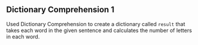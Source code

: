 ## Dictionary Comprehension 1

Used Dictionary Comprehension to create a dictionary called `result` that takes each word in the given sentence and calculates the number of letters in each word.
